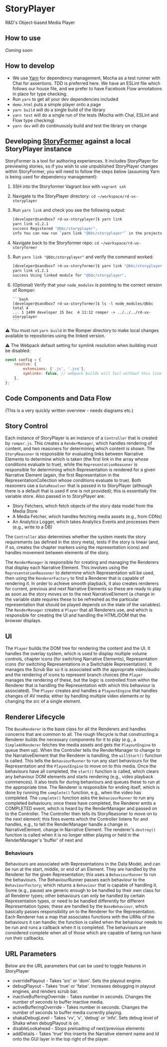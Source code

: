 StoryPlayer
======

R&D's Object-based Media Player

How to use
----------

_Coming soon_

How to develop
--------------

* We use [Yarn](https://yarnpkg.com/en/) for dependency management, Mocha as a test runner with Chai for assertions.
  TDD is preferred here. We have an ESLint file which follows our house file, and we prefer to have Facebook Flow
  annotations in place for type checking.
* Run `yarn` to get all your dev dependencies included
* `demo.html` puts a simple player onto a page
* `yarn build` will do a single build of the library
* `yarn test` will do a single run of the tests (Mocha with Chai, ESLint and Flow type checking)
* `yarn dev` will do continuously build and test the library on change

Developing [StoryFormer](https://github.com/bbc/rd-ux-storformer) against a local StoryPlayer instance
--------------

StoryFormer is a tool for authoring experiences.  It includes StoryPlayer for previewing stories, so if you wish to use unpublished StoryPlayer changes within StoryFormer, you will need to follow the steps below (assuming Yarn is being used for dependency management):

1. SSH into the Storyformer Vagrant box with `vagrant ssh`
1. Navigate to the StoryPlayer directory: `cd ~/workspace/rd-ux-storyplayer`
1. Run `yarn link` and check you see the following output:

   ```bash
   [developer@sandbox7 rd-ux-storyplayer]$ yarn link
   yarn link v1.2.1
   success Registered "@bbc/storyplayer".
   info You can now run `yarn link "@bbc/storyplayer"` in the projects where you want to use this module and it will be used instead.
   ```

1. Navigate back to the Storyformer repo: `cd ~/workspace/rd-ux-storyformer`
1. Run `yarn link "@bbc/storyplayer"` and verify the command worked:

   ```bash
   [developer@sandbox7 rd-ux-storyformer]$ yarn link "@bbc/storyplayer"
   yarn link v1.2.1
   success Using linked module for "@bbc/storyplayer".
   ```

1. (Optional) Verify that your `node_modules` is pointing to the correct version of Romper:

       ```bash
       [developer@sandbox7 rd-ux-storyformer]$ ls -l node_modules/@bbc
       total 4
       ... 1 1499 developer 15 Dec  4 11:12 romper -> ../../../rd-ux-storyplayer
       ```

⚠️ You must run `yarn build` in the Romper directory to make local changes available to repositories using the linked
version.

⚠️ The Webpack default setting for symlink resolution when building must be disabled:

```javascript
const config = {
    resolve: {
        extensions: ['.js', '.jsx'],
        symlinks: false, // webpack builds will fail without this line
    },
};
```

Code Components and Data Flow
-----------------------------

(This is a very quickly written overview - needs diagrams etc.)

## Story Control

Each instance of StoryPlayer is an instance of a `Controller` that is created by `romper.js`.  This creates a `RenderManager`, which handles rendering of content, and two reasoners for determining which content is shown.  The `StoryReasoner` is responsible for evaluating links between Narrative Elements to determine which is taken (the first link in the array whose conditions evaluate to true), while the `RepresentationReasoner` is responsible for determining which Representation is rendered for a given Narrative Element (again, the first Representation in the RepresentationCollection whose conditions evaluate to true).  Both reasoners use a `DataResolver` that is passed in to StoryPlayer (although there is a default that is used if one is not provided); this is essentially the variable store.  Also passed in to StoryPlayer are:

* Story Fetchers, which fetch objects of the story data model from the Media Store
* A Media Fetcher, which handles fetching media assets (e.g., from CDNs)
* An Analytics Logger, which takes Analytics Events and processes them (e.g., write to a DB)

The `Controller` also determines whether the system meets the story requirements (as defined in the story meta), tests if the story is linear (and, if so, creates the chapter markers using the representation icons) and handles movement between elements of the story.

The `RenderManager` is responsible for creating and managing the Renderers that display each Narrative Element.  This involves using the `RepresentationReasoner` to determine which Representation will be used, then using the `RendererFactory` to find a Renderer that is capable of rendering it.  In order to achieve smooth playback, it also creates renderers for current, previous and next Narrative Elements so these are ready to play as soon as the story moves on to the next NarrativeElement (a change in the variable state requires these to be refreshed as the particular representation that should be played depends on the state of the variables).  The `RenderManager` creates a `Player` that all Renderers use, and which is responsible for creating the UI and handling the HTML/DOM that the browser displays.

## UI
The `Player` builds the DOM tree for rendering the content and the UI.  It handles the overlay system, which is used to display multiple volume controls, chapter icons (for switching Narrative Elements), Representation icons (for switching Representations in a Switchable Representation).  It manages the Scrub Bar so it is associated with the appropriate video/audio and the rendering of icons to represent branch choices (the `Player` manages the rendering of these, but the logic is controlled from within the Renderer that is handling the Representation with which this behaviour is associated).  The `Player` creates and handles a `PlayoutEngine` that handles changes of AV media; either by handling multiple video elements or by changing the src of a single element.

## Renderer Lifecycle
The `BaseRenderer` is the base class for all the Renderers and handles concerns that are common to all.  The rough lifecycle is that constructing a Renderer builds the necessary components for it to play (e.g., a `SimpleAVRenderer` fetches the media assets and gets the `PlayoutEngine` to queue them up).  When the Controller tells the RenderManager to change to the NarrativeElement that the Renderer is handling, the `willStart()` function is called.  This tells the `BehaviourRunner` to run any start behaviours for the Representation and the `PlayoutEngine` to move on to this media.  Once the behaviours have all completed, the `start()` function is called, which clears any behaviour DOM elements and starts rendering (e.g., video playback commences).  It also tests for during behaviours and queues these to run at the appropriate time.  The Renderer is responsible for ending itself, which is done by running the `complete()` function, e.g., when the video has completed.  The `complete()` function asks the `BehaviourRunner` to run any completed behaviours; once these have completed, the Renderer emits a COMPLETED event, which is heard by the RenderManager and passed on to the Controller.  The Controller then tells its StoryReasoner to move on to the next element; this fires events which the Controller listens for and handles, e.g., to tell the RenderManager handle a change in NarrativeElement. change in Narrative Element.  The renderer's `destroy()` function is called when it is no longer either playing or held in the RenderManager's 'buffer' of next and

### Behaviours
Behaviours are associated with Representations in the Data Model, and can be run at the start, middle, or end of an Element.  They are handled by the Renderer for the given Representation; this uses a `BehaviourRunner` to run the behaviours.  The BehaviourRunner passes each behaviour to the `BehaviourFactory`; which returns a `Behaviour` that is capable of handling it.  Some (e.g., pause) are generic enough to be handled by their own class for all Renderer types; other behaviours can only be handled by certain Representation types, or need to be handled differently for different Representation types; these are handled by the `BaseBehaviour`, which basically passes responsibility on to the Renderer for the Representation.  Each Renderer has a map that associates functions with the URNs of the behaviours it can handle; the function is called when the behaviour needs to be run and runs a callback when it is completed.  The behaviours are considered complete when all of those which are capable of being run have run their callbacks.

## URL Parameters
Below are the URL parameters that can be used to toggle features in StoryPlayer
- overridePlayout - Takes 'src' or 'dom'. Sets the playout engine.
- debugPlayout - Takes 'true' or 'false'. Increases debugging in playout engines, and renders scrub bar.
- inactiveBufferingOverride - Takes number in seconds. Changes the number of seconds to buffer inactive media.
- activeBufferingOverride - Takes number in seconds. Changes the number of seconds to buffer media currently playing.
- shakaDebugLevel - Takes 'vv', 'v', 'debug' or 'info'. Sets debug level of Shaka when debugPlayout is on.
- disableLookahead - Stops preloading of next/previous elements
- addDetails - Takes 'true' this inserts the Narrative element name and Id onto the GUI layer in the top right of the player.
